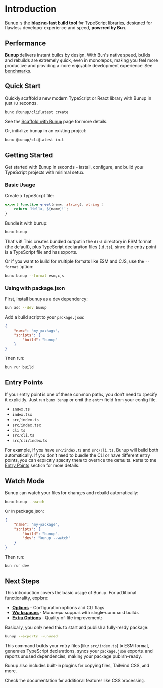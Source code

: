 # Introduction

Bunup is the **blazing-fast build tool** for TypeScript libraries, designed for flawless developer experience and speed, **powered by Bun**.

## Performance

**Bunup** delivers instant builds by design. With Bun's native speed, builds and rebuilds are extremely quick, even in monorepos, making you feel more productive and providing a more enjoyable development experience. See [benchmarks](https://gugustinette.github.io/bundler-benchmark/).

<div style="position: absolute; width: 1px; height: 1px; padding: 0; margin: -1px; overflow: hidden; clip: rect(0, 0, 0, 0); white-space: nowrap; border-width: 0;" aria-hidden="false">
<table>
<thead>
<tr>
<th>Tool</th>
<th>Build Time (s)</th>
<th>Relative Speed</th>
</tr>
</thead>
<tbody>
<tr>
<td>bunup</td>
<td>0.37 s</td>
<td>baseline</td>
</tr>
<tr>
<td>tsdown</td>
<td>0.41 s</td>
<td>1.11× slower</td>
</tr>
<tr>
<td>rslib</td>
<td>1.41 s</td>
<td>3.81× slower</td>
</tr>
<tr>
<td>unbuild</td>
<td>3.19 s</td>
<td>8.62× slower</td>
</tr>
<tr>
<td>tsup</td>
<td>3.37 s</td>
<td>9.11× slower</td>
</tr>
</tbody>
</table>
</div>

## Quick Start

Quickly scaffold a new modern TypeScript or React library with Bunup in just 10 seconds.

```sh
bunx @bunup/cli@latest create
```

See the [Scaffold with Bunup](./docs/scaffold-with-bunup.md) page for more details.

Or, initialize bunup in an existing project:

```sh
bunx @bunup/cli@latest init
```

## Getting Started

Get started with Bunup in seconds - install, configure, and build your TypeScript projects with minimal setup.

### Basic Usage

Create a TypeScript file:

```typescript [src/index.ts]
export function greet(name: string): string {
	return `Hello, ${name}!`;
}
```

Bundle it with bunup:

```sh
bunx bunup
```

That's it! This creates bundled output in the `dist` directory in ESM format (the default), plus TypeScript declaration files (`.d.ts`), since the entry point is a TypeScript file and has exports.

Or if you want to build for multiple formats like ESM and CJS, use the `--format` option:

```sh
bunx bunup --format esm,cjs
```

### Using with package.json

First, install bunup as a dev dependency:

```sh
bun add --dev bunup
```

Add a build script to your `package.json`:

```json [package.json]
{
	"name": "my-package",
	"scripts": {
		"build": "bunup"
	}
}
```

Then run:

```sh
bun run build
```

## Entry Points

If your entry point is one of these common paths, you don't need to specify it explicitly. Just run `bunx bunup` or omit the `entry` field from your config file.

- `index.ts`
- `index.tsx`
- `src/index.ts`
- `src/index.tsx`
- `cli.ts`
- `src/cli.ts`
- `src/cli/index.ts`

For example, if you have `src/index.ts` and `src/cli.ts`, Bunup will build both automatically. If you don't need to bundle the CLI or have different entry points, you can explicitly specify them to override the defaults. Refer to the [Entry Points](/docs/guide/options#entry-points) section for more details.


## Watch Mode

Bunup can watch your files for changes and rebuild automatically:

```sh
bunx bunup --watch
```

Or in package.json:

```json [package.json] 5
{
	"name": "my-package",
	"scripts": {
		"build": "bunup",
		"dev": "bunup --watch"
	}
}
```

Then run:

```sh
bun run dev
```

## Next Steps

This introduction covers the basic usage of Bunup. For additional functionality, explore:

- **[Options](/docs/guide/options)** - Configuration options and CLI flags
- **[Workspaces](/docs/guide/workspaces)** - Monorepo support with single-command builds
- **[Extra Options](/docs/extra-options/exports)** - Quality-of-life improvements

Basically, you only need this to start and publish a fully-ready package:

```sh
bunup --exports --unused
```

This command builds your entry files (like `src/index.ts`) to ESM format, generates TypeScript declarations, syncs your `package.json` exports, and reports unused dependencies, making your package publish-ready.

Bunup also includes built-in plugins for copying files, Tailwind CSS, and more. 

Check the documentation for additional features like CSS processing.
